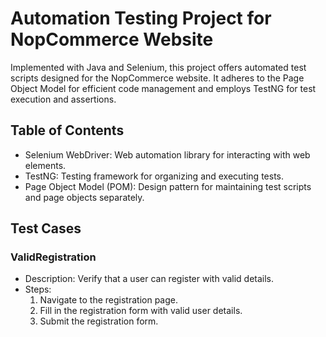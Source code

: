 # Automation Testing Project for NopCommerce Website

Implemented with Java and Selenium, this project offers automated test scripts designed for the NopCommerce website. It adheres to the Page Object Model for efficient code management and employs TestNG for test execution and assertions.

## Table of Contents

- Selenium WebDriver: Web automation library for interacting with web elements.
- TestNG: Testing framework for organizing and executing tests.
- Page Object Model (POM): Design pattern for maintaining test scripts and page objects separately.

## Test Cases

### ValidRegistration

- Description: Verify that a user can register with valid details.
- Steps:
  1. Navigate to the registration page.
  1. Fill in the registration form with valid user details.
  1. Submit the registration form.





